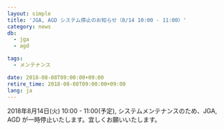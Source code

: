 ```yaml
---
layout: simple
title: 'JGA, AGD システム停止のお知らせ（8/14 10:00 - 11:00）'
category: news
db:
  - jga
  - agd

tags:
  - メンテナンス

date: 2018-08-08T09:00:00+09:00
retire_time: 2018-08-08T09:00:00+09:00
lang: ja
---
```


<p>2018年8月14日(火) 10:00 - 11:00(予定), システムメンテナンスのため、JGA, AGD が一時停止いたします。宜しくお願いいたします。</p>
